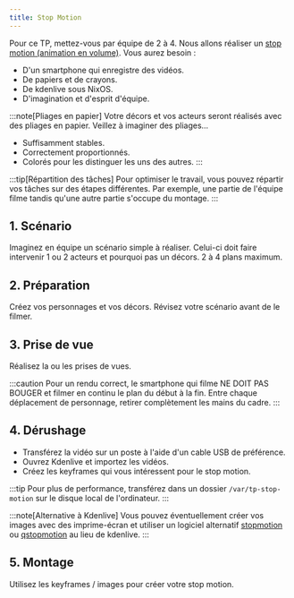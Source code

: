 ```yaml
---
title: Stop Motion
---
```


Pour ce TP, mettez-vous par équipe de 2 à 4. Nous allons réaliser un [stop motion (animation en volume)](https://fr.wikipedia.org/wiki/Animation_en_volume). Vous aurez besoin :

- D'un smartphone qui enregistre des vidéos.
- De papiers et de crayons.
- De kdenlive sous NixOS.
- D'imagination et d'esprit d'équipe.

:::note[Pliages en papier]
Votre décors et vos acteurs seront réalisés avec des pliages en papier. Veillez à imaginer des pliages...

- Suffisamment stables.
- Correctement proportionnés.
- Colorés pour les distinguer les uns des autres.
:::

:::tip[Répartition des tâches]
Pour optimiser le travail, vous pouvez répartir vos tâches sur des étapes différentes. Par exemple, une partie de l'équipe filme tandis qu'une autre partie s'occupe du montage.
:::

## 1. Scénario

Imaginez en équipe un scénario simple à réaliser. Celui-ci doit faire intervenir 1 ou 2 acteurs et pourquoi pas un décors. 2 à 4 plans maximum.

## 2. Préparation

Créez vos personnages et vos décors. Révisez votre scénario avant de le filmer.

## 3. Prise de vue

Réalisez la ou les prises de vues.

:::caution
Pour un rendu correct, le smartphone qui filme NE DOIT PAS BOUGER et filmer en continu le plan du début à la fin. Entre chaque déplacement de personnage, retirer complètement les mains du cadre.
:::

## 4. Dérushage

- Transférez la vidéo sur un poste à l'aide d'un cable USB de préférence.
- Ouvrez Kdenlive et importez les vidéos.
- Créez les keyframes qui vous intéressent pour le stop motion.

:::tip
Pour plus de performance, transférez dans un dossier `/var/tp-stop-motion` sur le disque local de l'ordinateur.
:::

:::note[Alternative à Kdenlive]
Vous pouvez éventuellement créer vos images avec des imprime-écran et utiliser un logiciel alternatif [stopmotion](http://linuxstopmotion.org/) ou [qstopmotion](https://www.qstopmotion.org/) au lieu de kdenlive.
:::

## 5. Montage

Utilisez les keyframes / images pour créer votre stop motion.

